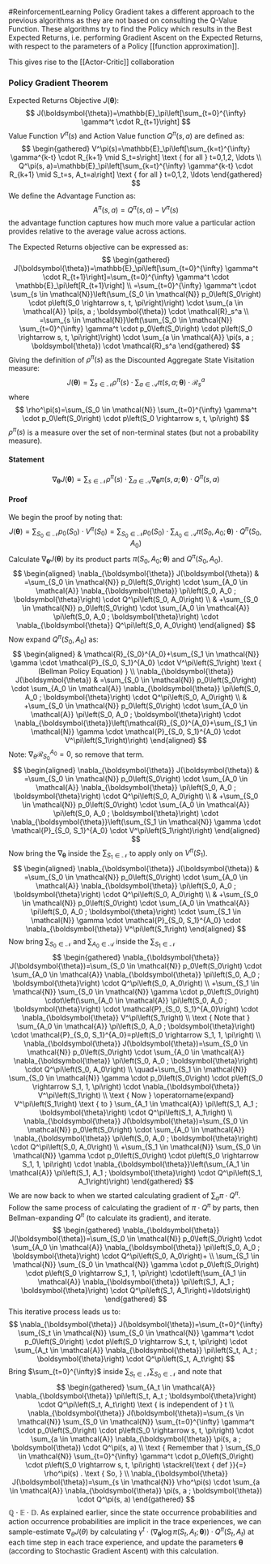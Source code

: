 #ReinforcementLearning 
Policy Gradient takes a different approach to the previous algorithms as they are not based on consulting the Q-Value Function. These algorithms try to find the Policy which results in the Best Expected Returns, i.e. performing Gradient Ascent on the Expected Returns, with respect to the parameters of a Policy [[function approximation]]. 

This gives rise to the [[Actor-Critic]] collaboration

### Policy Gradient Theorem
Expected Returns Objective $J(\boldsymbol{\theta})$:
$$
J(\boldsymbol{\theta})=\mathbb{E}_\pi\left[\sum_{t=0}^{\infty} \gamma^t \cdot R_{t+1}\right]
$$
Value Function $V^\pi(s)$ and Action Value function $Q^\pi(s, a)$ are defined as:
$$
\begin{gathered}
V^\pi(s)=\mathbb{E}_\pi\left[\sum_{k=t}^{\infty} \gamma^{k-t} \cdot R_{k+1} \mid S_t=s\right] \text { for all } t=0,1,2, \ldots \\
Q^\pi(s, a)=\mathbb{E}_\pi\left[\sum_{k=t}^{\infty} \gamma^{k-t} \cdot R_{k+1} \mid S_t=s, A_t=a\right] \text { for all } t=0,1,2, \ldots
\end{gathered}
$$
We define the Advantage Function as:
$$
A^\pi(s, a)=Q^\pi(s, a)-V^\pi(s)
$$ the advantage function captures how much more value a particular action provides relative to the average value across actions. 

The Expected Returns objective can be expressed as:
$$
\begin{gathered}
J(\boldsymbol{\theta})=\mathbb{E}_\pi\left[\sum_{t=0}^{\infty} \gamma^t \cdot R_{t+1}\right]=\sum_{t=0}^{\infty} \gamma^t \cdot \mathbb{E}_\pi\left[R_{t+1}\right] \\
=\sum_{t=0}^{\infty} \gamma^t \cdot \sum_{s \in \mathcal{N}}\left(\sum_{S_0 \in \mathcal{N}} p_0\left(S_0\right) \cdot p\left(S_0 \rightarrow s, t, \pi\right)\right) \cdot \sum_{a \in \mathcal{A}} \pi(s, a ; \boldsymbol{\theta}) \cdot \mathcal{R}_s^a \\
=\sum_{s \in \mathcal{N}}\left(\sum_{S_0 \in \mathcal{N}} \sum_{t=0}^{\infty} \gamma^t \cdot p_0\left(S_0\right) \cdot p\left(S_0 \rightarrow s, t, \pi\right)\right) \cdot \sum_{a \in \mathcal{A}} \pi(s, a ; \boldsymbol{\theta}) \cdot \mathcal{R}_s^a
\end{gathered}
$$
Giving the definition of $\rho^\pi(s)$ as the Discounted Aggregate State Visitation measure:
$$
J(\boldsymbol{\theta})=\sum_{s \in \mathcal{N}} \rho^\pi(s) \cdot \sum_{a \in \mathcal{A}} \pi(s, a ; \boldsymbol{\theta}) \cdot \mathcal{R}_s^a
$$
where
$$
\rho^\pi(s)=\sum_{S_0 \in \mathcal{N}} \sum_{t=0}^{\infty} \gamma^t \cdot p_0\left(S_0\right) \cdot p\left(S_0 \rightarrow s, t, \pi\right)
$$
$\rho^\pi(s)$ is a measure over the set of non-terminal states (but not a probability measure). 


#### Statement
$$
\nabla_{\boldsymbol{\theta}} J(\boldsymbol{\theta})=\sum_{s \in \mathcal{N}} \rho^\pi(s) \cdot \sum_{a \in \mathcal{A}} \nabla_{\boldsymbol{\theta}} \pi(s, a ; \boldsymbol{\theta}) \cdot Q^\pi(s, a)
$$
#### Proof
We begin the proof by noting that:
$$
J(\boldsymbol{\theta})=\sum_{S_0 \in \mathcal{N}} p_0\left(S_0\right) \cdot V^\pi\left(S_0\right)=\sum_{S_0 \in \mathcal{N}} p_0\left(S_0\right) \cdot \sum_{A_0 \in \mathcal{A}} \pi\left(S_0, A_0 ; \boldsymbol{\theta}\right) \cdot Q^\pi\left(S_0, A_0\right)
$$
Calculate $\nabla_{\boldsymbol{\theta}} J(\boldsymbol{\theta})$ by its product parts $\pi\left(S_0, A_0 ; \boldsymbol{\theta}\right)$ and $Q^\pi\left(S_0, A_0\right)$.
$$
\begin{aligned}
\nabla_{\boldsymbol{\theta}} J(\boldsymbol{\theta}) & =\sum_{S_0 \in \mathcal{N}} p_0\left(S_0\right) \cdot \sum_{A_0 \in \mathcal{A}} \nabla_{\boldsymbol{\theta}} \pi\left(S_0, A_0 ; \boldsymbol{\theta}\right) \cdot Q^\pi\left(S_0, A_0\right) \\
& +\sum_{S_0 \in \mathcal{N}} p_0\left(S_0\right) \cdot \sum_{A_0 \in \mathcal{A}} \pi\left(S_0, A_0 ; \boldsymbol{\theta}\right) \cdot \nabla_{\boldsymbol{\theta}} Q^\pi\left(S_0, A_0\right)
\end{aligned}
$$
Now expand $Q^\pi\left(S_0, A_0\right)$ as:
$$
\begin{aligned}
& \mathcal{R}_{S_0}^{A_0}+\sum_{S_1 \in \mathcal{N}} \gamma \cdot \mathcal{P}_{S_0, S_1}^{A_0} \cdot V^\pi\left(S_1\right) \text { (Bellman Policy Equation) } \\
\nabla_{\boldsymbol{\theta}} J(\boldsymbol{\theta}) & =\sum_{S_0 \in \mathcal{N}} p_0\left(S_0\right) \cdot \sum_{A_0 \in \mathcal{A}} \nabla_{\boldsymbol{\theta}} \pi\left(S_0, A_0 ; \boldsymbol{\theta}\right) \cdot Q^\pi\left(S_0, A_0\right) \\
& +\sum_{S_0 \in \mathcal{N}} p_0\left(S_0\right) \cdot \sum_{A_0 \in \mathcal{A}} \pi\left(S_0, A_0 ; \boldsymbol{\theta}\right) \cdot \nabla_{\boldsymbol{\theta}}\left(\mathcal{R}_{S_0}^{A_0}+\sum_{S_1 \in \mathcal{N}} \gamma \cdot \mathcal{P}_{S_0, S_1}^{A_0} \cdot V^\pi\left(S_1\right)\right)
\end{aligned}
$$
Note: $\nabla_\theta \mathcal{R}_{S_0}^{A_0}=0$, so remove that term.
$$
\begin{aligned}
\nabla_{\boldsymbol{\theta}} J(\boldsymbol{\theta}) & =\sum_{S_0 \in \mathcal{N}} p_0\left(S_0\right) \cdot \sum_{A_0 \in \mathcal{A}} \nabla_{\boldsymbol{\theta}} \pi\left(S_0, A_0 ; \boldsymbol{\theta}\right) \cdot Q^\pi\left(S_0, A_0\right) \\
& +\sum_{S_0 \in \mathcal{N}} p_0\left(S_0\right) \cdot \sum_{A_0 \in \mathcal{A}} \pi\left(S_0, A_0 ; \boldsymbol{\theta}\right) \cdot \nabla_{\boldsymbol{\theta}}\left(\sum_{S_1 \in \mathcal{N}} \gamma \cdot \mathcal{P}_{S_0, S_1}^{A_0} \cdot V^\pi\left(S_1\right)\right)
\end{aligned}
$$
Now bring the $\nabla_{\boldsymbol{\theta}}$ inside the $\sum_{S_1 \in \mathcal{N}}$ to apply only on $V^\pi\left(S_1\right)$.
$$
\begin{aligned}
\nabla_{\boldsymbol{\theta}} J(\boldsymbol{\theta}) & =\sum_{S_0 \in \mathcal{N}} p_0\left(S_0\right) \cdot \sum_{A_0 \in \mathcal{A}} \nabla_{\boldsymbol{\theta}} \pi\left(S_0, A_0 ; \boldsymbol{\theta}\right) \cdot Q^\pi\left(S_0, A_0\right) \\
& +\sum_{S_0 \in \mathcal{N}} p_0\left(S_0\right) \cdot \sum_{A_0 \in \mathcal{A}} \pi\left(S_0, A_0 ; \boldsymbol{\theta}\right) \cdot \sum_{S_1 \in \mathcal{N}} \gamma \cdot \mathcal{P}_{S_0, S_1}^{A_0} \cdot \nabla_{\boldsymbol{\theta}} V^\pi\left(S_1\right)
\end{aligned}
$$
Now bring $\sum_{S_0 \in \mathcal{N}}$ and $\sum_{A_0 \in \mathcal{A}}$ inside the $\sum_{S_1 \in \mathcal{N}}$
$$
\begin{gathered}
\nabla_{\boldsymbol{\theta}} J(\boldsymbol{\theta})=\sum_{S_0 \in \mathcal{N}} p_0\left(S_0\right) \cdot \sum_{A_0 \in \mathcal{A}} \nabla_{\boldsymbol{\theta}} \pi\left(S_0, A_0 ; \boldsymbol{\theta}\right) \cdot Q^\pi\left(S_0, A_0\right) \\
+\sum_{S_1 \in \mathcal{N}} \sum_{S_0 \in \mathcal{N}} \gamma \cdot p_0\left(S_0\right) \cdot\left(\sum_{A_0 \in \mathcal{A}} \pi\left(S_0, A_0 ; \boldsymbol{\theta}\right) \cdot \mathcal{P}_{S_0, S_1}^{A_0}\right) \cdot \nabla_{\boldsymbol{\theta}} V^\pi\left(S_1\right) \\
\text { Note that } \sum_{A_0 \in \mathcal{A}} \pi\left(S_0, A_0 ; \boldsymbol{\theta}\right) \cdot \mathcal{P}_{S_0, S_1}^{A_0}=p\left(S_0 \rightarrow S_1, 1, \pi\right) \\
\nabla_{\boldsymbol{\theta}} J(\boldsymbol{\theta})=\sum_{S_0 \in \mathcal{N}} p_0\left(S_0\right) \cdot \sum_{A_0 \in \mathcal{A}} \nabla_{\boldsymbol{\theta}} \pi\left(S_0, A_0 ; \boldsymbol{\theta}\right) \cdot Q^\pi\left(S_0, A_0\right) \\
\quad+\sum_{S_1 \in \mathcal{N}} \sum_{S_0 \in \mathcal{N}} \gamma \cdot p_0\left(S_0\right) \cdot p\left(S_0 \rightarrow S_1, 1, \pi\right) \cdot \nabla_{\boldsymbol{\theta}} V^\pi\left(S_1\right) \\
\text { Now } \operatorname{expand} V^\pi\left(S_1\right) \text { to } \sum_{A_1 \in \mathcal{A}} \pi\left(S_1, A_1 ; \boldsymbol{\theta}\right) \cdot Q^\pi\left(S_1, A_1\right) \\
\nabla_{\boldsymbol{\theta}} J(\boldsymbol{\theta})=\sum_{S_0 \in \mathcal{N}} p_0\left(S_0\right) \cdot \sum_{A_0 \in \mathcal{A}} \nabla_{\boldsymbol{\theta}} \pi\left(S_0, A_0 ; \boldsymbol{\theta}\right) \cdot Q^\pi\left(S_0, A_0\right) \\
+\sum_{S_1 \in \mathcal{N}} \sum_{S_0 \in \mathcal{N}} \gamma \cdot p_0\left(S_0\right) \cdot p\left(S_0 \rightarrow S_1, 1, \pi\right) \cdot \nabla_{\boldsymbol{\theta}}\left(\sum_{A_1 \in \mathcal{A}} \pi\left(S_1, A_1 ; \boldsymbol{\theta}\right) \cdot Q^\pi\left(S_1, A_1\right)\right)
\end{gathered}
$$
We are now back to when we started calculating gradient of $\sum_a \pi \cdot Q^\pi$. Follow the same process of calculating the gradient of $\pi \cdot Q^\pi$ by parts, then Bellman-expanding $Q^\pi$ (to calculate its gradient), and iterate.
$$
\begin{gathered}
\nabla_{\boldsymbol{\theta}} J(\boldsymbol{\theta})=\sum_{S_0 \in \mathcal{N}} p_0\left(S_0\right) \cdot \sum_{A_0 \in \mathcal{A}} \nabla_{\boldsymbol{\theta}} \pi\left(S_0, A_0 ; \boldsymbol{\theta}\right) \cdot Q^\pi\left(S_0, A_0\right)+ \\
\sum_{S_1 \in \mathcal{N}} \sum_{S_0 \in \mathcal{N}} \gamma \cdot p_0\left(S_0\right) \cdot p\left(S_0 \rightarrow S_1, 1, \pi\right) \cdot\left(\sum_{A_1 \in \mathcal{A}} \nabla_{\boldsymbol{\theta}} \pi\left(S_1, A_1 ; \boldsymbol{\theta}\right) \cdot Q^\pi\left(S_1, A_1\right)+\ldots\right)
\end{gathered}
$$
This iterative process leads us to:
$$
\nabla_{\boldsymbol{\theta}} J(\boldsymbol{\theta})=\sum_{t=0}^{\infty} \sum_{S_t \in \mathcal{N}} \sum_{S_0 \in \mathcal{N}} \gamma^t \cdot p_0\left(S_0\right) \cdot p\left(S_0 \rightarrow S_t, t, \pi\right) \cdot \sum_{A_t \in \mathcal{A}} \nabla_{\boldsymbol{\theta}} \pi\left(S_t, A_t ; \boldsymbol{\theta}\right) \cdot Q^\pi\left(S_t, A_t\right)
$$
Bring $\sum_{t=0}^{\infty}$ inside $\sum_{S_t \in \mathcal{N}} \sum_{S_0 \in \mathcal{N}}$ and note that
$$
\begin{gathered}
\sum_{A_t \in \mathcal{A}} \nabla_{\boldsymbol{\theta}} \pi\left(S_t, A_t ; \boldsymbol{\theta}\right) \cdot Q^\pi\left(S_t, A_t\right) \text { is independent of } t \\
\nabla_{\boldsymbol{\theta}} J(\boldsymbol{\theta})=\sum_{s \in \mathcal{N}} \sum_{S_0 \in \mathcal{N}} \sum_{t=0}^{\infty} \gamma^t \cdot p_0\left(S_0\right) \cdot p\left(S_0 \rightarrow s, t, \pi\right) \cdot \sum_{a \in \mathcal{A}} \nabla_{\boldsymbol{\theta}} \pi(s, a ; \boldsymbol{\theta}) \cdot Q^\pi(s, a) \\
\text { Remember that } \sum_{S_0 \in \mathcal{N}} \sum_{t=0}^{\infty} \gamma^t \cdot p_0\left(S_0\right) \cdot p\left(S_0 \rightarrow s, t, \pi\right) \stackrel{\text { def }}{=} \rho^\pi(s) . \text { So, } \\
\nabla_{\boldsymbol{\theta}} J(\boldsymbol{\theta})=\sum_{s \in \mathcal{N}} \rho^\pi(s) \cdot \sum_{a \in \mathcal{A}} \nabla_{\boldsymbol{\theta}} \pi(s, a ; \boldsymbol{\theta}) \cdot Q^\pi(s, a)
\end{gathered}
$$
$\mathbb{Q} \cdot \mathbb{E} \cdot \mathbb{D}$.
As explained earlier, since the state occurrence probabilities and action occurrence probabilities are implicit in the trace experiences, we can sample-estimate $\nabla_\theta J(\theta)$ by calculating $\gamma^t \cdot\left(\nabla_{\boldsymbol{\theta}} \log \pi\left(S_t, A_t ; \boldsymbol{\theta}\right)\right) \cdot Q^\pi\left(S_t, A_t\right)$ at each time step in each trace experience, and update the parameters $\boldsymbol{\theta}$ (according to Stochastic Gradient Ascent) with this calculation.